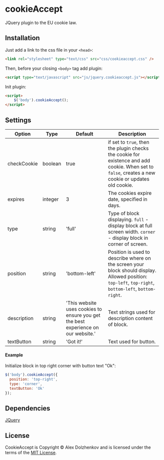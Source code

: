# cookieAccept
JQuery plugin to the EU cookie law.

## Installation
Just add a link to the css file in your `<head>`:
```html
<link rel="stylesheet" type="text/css" src="css/cookieaccept.css" />
```
Then, before your closing ```<body>``` tag add plugin:
```html
<script type="text/javascript" src="js/jquery.cookieaccept.js"></script>
```
Init plugin:
```html
<script>
    $('body').cookieAccept();
</script>
```

## Settings
Option | Type | Default | Description
------ | ---- | ------- | -----------
checkCookie | boolean | true | if set to `true`, then the plugin checks the cookie for existence and add cookie. When set to `false`, creates a new cookie or updates old cookie.
expires | integer | 3 | The cookies expire date, specified in days.
type | string | 'full' | Type of block displaying. `full` - display block at full screen width. `corner` - display block in corner of screen.
position | string | 'bottom-left' | Position is used to describe where on the screen your block should display. Allowed position: `top-left`, `top-right`, `bottom-left`, `bottom-right`.
description | string | 'This website uses cookies to ensure you get the best experience on our website.' | Text strings used for description content of block.
textButton | string | 'Got it!' | Text used for button.

#### Example
Initialize block in top right corner with button text "Ok":
```javascript
$('body').cookieAccept({
  position: 'top-right',
  type: 'corner',
  textButton: 'Ok'
});
```

## Dependencies
[JQuery](http://jquery.com/download/)


## License
CookieAccept is Copyright © Alex Dolzhenkov and is licensed under the terms of the [MIT License](https://opensource.org/licenses/MIT).
